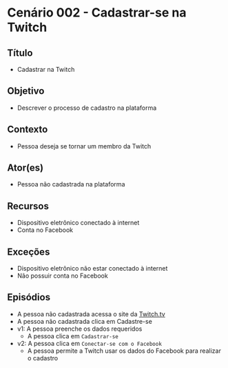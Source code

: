 # Cenário 002 - Cadastrar-se na Twitch

## Título
* Cadastrar na Twitch

## Objetivo
* Descrever o processo de cadastro na plataforma

## Contexto
* Pessoa deseja se tornar um membro da Twitch 

## Ator(es)
* Pessoa não cadastrada na plataforma

## Recursos
* Dispositivo eletrônico conectado à internet
* Conta no Facebook

## Exceções
* Dispositivo eletrônico não estar conectado à internet
* Não possuir conta no Facebook

## Episódios
* A pessoa não cadastrada acessa o site da [Twitch.tv](https://www.twitch.tv)
* A pessoa não cadastrada clica em Cadastre-se
* v1: A pessoa preenche os dados requeridos
    * A pessoa clica em ```Cadastrar-se```
* v2: A pessoa clica em ```Conectar-se com o Facebook```
    * A pessoa permite a Twitch usar os dados do Facebook para realizar o cadastro

